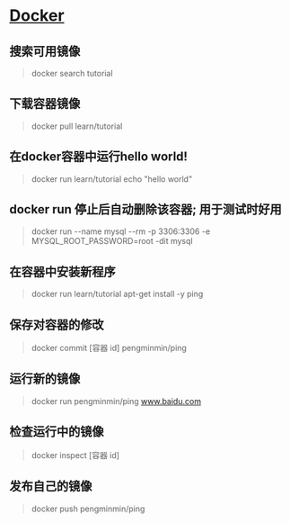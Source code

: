 # [Docker](http://www.docker.org.cn/book/docker/what-is-docker-16.html)

## 搜索可用镜像
> docker search tutorial

## 下载容器镜像
> docker pull learn/tutorial

## 在docker容器中运行hello world!
> docker run learn/tutorial echo "hello world"

## docker run 停止后自动删除该容器; 用于测试时好用
> docker run --name mysql --rm -p 3306:3306 -e MYSQL_ROOT_PASSWORD=root -dit mysql

## 在容器中安装新程序
> docker run learn/tutorial apt-get install -y ping

## 保存对容器的修改
> docker commit [容器 id] pengminmin/ping

## 运行新的镜像
> docker run pengminmin/ping www.baidu.com

## 检查运行中的镜像
> docker inspect [容器 id]

## 发布自己的镜像
> docker push pengminmin/ping
